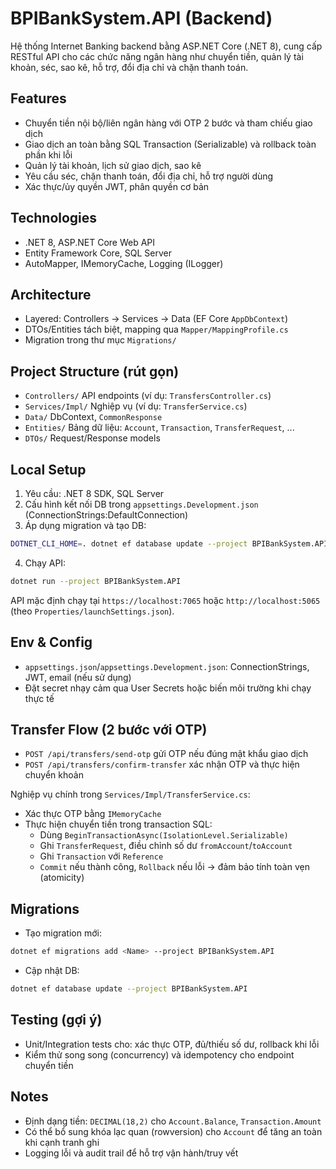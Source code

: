 # BPIBankSystem.API (Backend)

Hệ thống Internet Banking backend bằng ASP.NET Core (.NET 8), cung cấp RESTful API cho các chức năng ngân hàng như chuyển tiền, quản lý tài khoản, séc, sao kê, hỗ trợ, đổi địa chỉ và chặn thanh toán.

## Features
- Chuyển tiền nội bộ/liên ngân hàng với OTP 2 bước và tham chiếu giao dịch
- Giao dịch an toàn bằng SQL Transaction (Serializable) và rollback toàn phần khi lỗi
- Quản lý tài khoản, lịch sử giao dịch, sao kê
- Yêu cầu séc, chặn thanh toán, đổi địa chỉ, hỗ trợ người dùng
- Xác thực/ủy quyền JWT, phân quyền cơ bản

## Technologies
- .NET 8, ASP.NET Core Web API
- Entity Framework Core, SQL Server
- AutoMapper, IMemoryCache, Logging (ILogger)

## Architecture
- Layered: Controllers → Services → Data (EF Core `AppDbContext`)
- DTOs/Entities tách biệt, mapping qua `Mapper/MappingProfile.cs`
- Migration trong thư mục `Migrations/`

## Project Structure (rút gọn)
- `Controllers/` API endpoints (ví dụ: `TransfersController.cs`)
- `Services/Impl/` Nghiệp vụ (ví dụ: `TransferService.cs`)
- `Data/` DbContext, `CommonResponse`
- `Entities/` Bảng dữ liệu: `Account`, `Transaction`, `TransferRequest`, ...
- `DTOs/` Request/Response models

## Local Setup
1. Yêu cầu: .NET 8 SDK, SQL Server
2. Cấu hình kết nối DB trong `appsettings.Development.json` (ConnectionStrings:DefaultConnection)
3. Áp dụng migration và tạo DB:
```bash
DOTNET_CLI_HOME=. dotnet ef database update --project BPIBankSystem.API
```
4. Chạy API:
```bash
dotnet run --project BPIBankSystem.API
```
API mặc định chạy tại `https://localhost:7065` hoặc `http://localhost:5065` (theo `Properties/launchSettings.json`).

## Env & Config
- `appsettings.json`/`appsettings.Development.json`: ConnectionStrings, JWT, email (nếu sử dụng)
- Đặt secret nhạy cảm qua User Secrets hoặc biến môi trường khi chạy thực tế

## Transfer Flow (2 bước với OTP)
- `POST /api/transfers/send-otp` gửi OTP nếu đúng mật khẩu giao dịch
- `POST /api/transfers/confirm-transfer` xác nhận OTP và thực hiện chuyển khoản

Nghiệp vụ chính trong `Services/Impl/TransferService.cs`:
- Xác thực OTP bằng `IMemoryCache`
- Thực hiện chuyển tiền trong transaction SQL:
  - Dùng `BeginTransactionAsync(IsolationLevel.Serializable)`
  - Ghi `TransferRequest`, điều chỉnh số dư `fromAccount`/`toAccount`
  - Ghi `Transaction` với `Reference`
  - `Commit` nếu thành công, `Rollback` nếu lỗi → đảm bảo tính toàn vẹn (atomicity)

## Migrations
- Tạo migration mới:
```bash
dotnet ef migrations add <Name> --project BPIBankSystem.API
```
- Cập nhật DB:
```bash
dotnet ef database update --project BPIBankSystem.API
```

## Testing (gợi ý)
- Unit/Integration tests cho: xác thực OTP, đủ/thiếu số dư, rollback khi lỗi
- Kiểm thử song song (concurrency) và idempotency cho endpoint chuyển tiền

## Notes
- Định dạng tiền: `DECIMAL(18,2)` cho `Account.Balance`, `Transaction.Amount`
- Có thể bổ sung khóa lạc quan (rowversion) cho `Account` để tăng an toàn khi cạnh tranh ghi
- Logging lỗi và audit trail để hỗ trợ vận hành/truy vết

